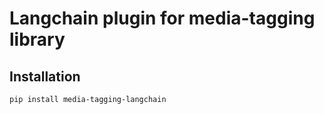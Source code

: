 # Langchain plugin for media-tagging library

## Installation

```
pip install media-tagging-langchain
```

